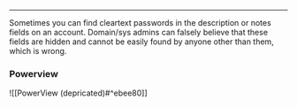 -- -
Sometimes you can find cleartext passwords in the description or notes fields on an account. Domain/sys admins can falsely believe that these fields are hidden and cannot be easily found by anyone other than them, which is wrong.
### Powerview
![[PowerView (depricated)#^ebee80]]